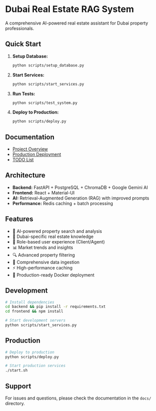 # Dubai Real Estate RAG System

A comprehensive AI-powered real estate assistant for Dubai property professionals.

## Quick Start

1. **Setup Database:**
   ```bash
   python scripts/setup_database.py
   ```

2. **Start Services:**
   ```bash
   python scripts/start_services.py
   ```

3. **Run Tests:**
   ```bash
   python scripts/test_system.py
   ```

4. **Deploy to Production:**
   ```bash
   python scripts/deploy.py
   ```

## Documentation

- [Project Overview](docs/PROJECT_OVERVIEW.md)
- [Production Deployment](docs/README_PROD.md)
- [TODO List](docs/TODO_CONSOLIDATED.md)

## Architecture

- **Backend:** FastAPI + PostgreSQL + ChromaDB + Google Gemini AI
- **Frontend:** React + Material-UI
- **AI:** Retrieval-Augmented Generation (RAG) with improved prompts
- **Performance:** Redis caching + batch processing

## Features

- 🤖 AI-powered property search and analysis
- 🏢 Dubai-specific real estate knowledge
- 👥 Role-based user experience (Client/Agent)
- 📊 Market trends and insights
- 🔍 Advanced property filtering
- 💾 Comprehensive data ingestion
- ⚡ High-performance caching
- 🐳 Production-ready Docker deployment

## Development

```bash
# Install dependencies
cd backend && pip install -r requirements.txt
cd frontend && npm install

# Start development servers
python scripts/start_services.py
```

## Production

```bash
# Deploy to production
python scripts/deploy.py

# Start production services
./start.sh
```

## Support

For issues and questions, please check the documentation in the `docs/` directory.
